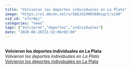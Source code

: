 ```yaml
---
title: "Volvieron los deportes individuales en La Plata"
image: "https://s1.dmcdn.net/v/SQ6Jd1VH0V8Qkugct/x240"
vid_id: "x7vr9pj"
categories: "news"
tags: ["Volvieron","deportes","individuales"]
date: "2020-08-26T21:32:06+03:00"
---
```

<br><b>Volvieron los deportes individuales en La Plata</b><br> <i>Volvieron los deportes individuales en La Plata</i><br> <u>Volvieron los deportes individuales en La Plata</u>
